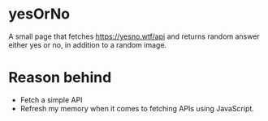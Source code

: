 # yesOrNo
A small page that fetches https://yesno.wtf/api and returns random answer either yes or no, in addition to a random image.

# Reason behind
- Fetch a simple API
- Refresh my memory when it comes to fetching APIs using JavaScript.

